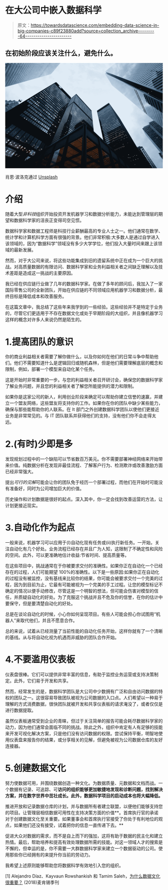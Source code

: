 # 在大公司中嵌入数据科学

> 原文：<https://towardsdatascience.com/embedding-data-science-in-big-companies-c89f23880add?source=collection_archive---------64----------------------->

## 在初始阶段应该关注什么，避免什么。

![](img/c6641656ac5e0848439fd10aeabc274d.png)

肖恩·波洛克通过 [Unsplash](https://unsplash.com/photos/PhYq704ffdA)

# 介绍

随着大型*非科技*组织开始投资开发机器学习和数据分析能力，未能达到管理层的期望和数据科学家的沮丧正变得司空见惯。

数据科学家和数据工程师是科技行业薪酬最高的专业人士之一。他们通常在数学、统计学和计算机科学方面有很强的背景。他们非常积极:大多数人是通过自学进入该领域的，因为“数据科学”领域没有多少大学学位，他们投入大量时间来跟上该领域的最新发展。

然而，对于大公司来说，将这些功能集成到旧的遗留系统中正在成为一个巨大的挑战。对高质量数据的有限访问、数据科学家和业务利益相关者之间缺乏理解以及技术差距是造成这一挑战的主要原因。

我已经在供应链行业做了几年的数据科学家。在做了多年的顾问后，我加入了一家国际零售公司的全新团队，开始在供应链的不同领域应用机器学习和数据分析，最终目标是降低成本和改善服务。

在这篇文章中，我总结了这些年来我学到的一些经验。这些经验并不是特定于业务的，尽管它们更适用于不存在数据文化或处于早期阶段的大组织，并且像机器学习这样的概念对许多人来说仍然是陌生的。

# 1.提高团队的意识

你的商业利益相关者需要了解你做什么，以及你如何在他们的日常斗争中帮助他们。他们不需要知道什么是逻辑回归或随机森林，但是他们需要理解底层的概念和限制，例如，部署一个模型来自动化某个任务。

这是开始时非常重要的一步。与您的利益相关者召开研讨会，确保您的数据科学家了解业务问题，并且您的利益相关者了解您所能提供的潜力和限制。

如果你是这家公司的新人，利用创业阶段来确定可以帮助你建立信誉的速赢，并建立一个盟友网络，这些盟友将支持你的工作。如果你在你的团队中缺少某些能力，确保与那些能帮助你的人联系。在 It 部门之外创建数据科学团队以使他们更接近业务是非常常见的。与 IT 团队联系并获得他们的支持，没有他们你不会走得太远。

# 2.(有时)少即是多

发现规划过程中的一个缺陷可以节省数百万美元。你不需要部署神经网络来开始带来价值。纯数据分析在发现非最佳流程、了解客户行为、检测欺诈或改善激励方面已经非常强大。

提出*可行的见解*可能会让你的团队免于经历一个部署过程，而他们在开始时可能没有准备好，同时为公司增加巨大的价值。

历史操作和计划数据是很好的起点。深入其中，你一定会找到改善运营的方法，让计划更接近现实。

# 3.自动化作为起点

一般来说，机器学习可以应用于(I)自动化现有任务或(ii)执行新任务。一开始，关注自动化有几个好处。业务流程已经存在并且广为人知，这限制了不确定性和风险的空间。此外，可以更准确地估计收益:节省时间、提高质量等。

在这些项目中，挑战通常在于你被要求交付的准确性。如果你正在自动化一个已经存在的过程，人们可能期望 100%的准确性。以下是一些原因:如果你正在自动化的过程没有被监控，没有基线来比较你的结果，你可能会被要求交付一个完美的过程，因为到目前为止，它最有可能被视为一个完美的手工过程。让您的模型标记不确定的情况以便手动修改，尽管这是一个明智的想法，但可能会伤害对模型的信任，并质疑自动化的好处。为了克服这个挑战并且不危及你的信誉，在你的估计中要保守，但是要清楚自动化的好处。

总是在谈论自动化的时候，小心你如何呈现项目。有些人可能会担心你试图用“机器人”来取代他们，并且不愿意合作。

总的来说，试着从已经测量了当前性能的自动化任务开始，这样你就有了一个清晰的基线。从与将自动化视为机遇而非威胁的团队合作开始。

# 4.不要滥用仪表板

仪表盘很棒。它们可以提供非常丰富的信息，有助于监控业务运营或支持决策制定。此外，它们易于开发和共享。

然而，经常发生的是，数据科学团队是大公司中少数拥有广泛和自由访问数据的特权的团队之一。这很容易导致团队被视为公司数据的入口点。人们希望以一种易于理解的方式消费数据，很快团队就被开发和共享仪表板的请求淹没了，或者仅仅是进行数据提取。

虽然仪表板通常受到企业的青睐，但过于关注简单的报告可能会耗尽数据科学家的动力，因为他们通常会面临不同的挑战。除此之外，组织中肯定有人有足够的技能来开发可视化解决方案，只是他们没有访问数据的权限。尝试保持平衡，明智地使用仪表盘来报告你的结果，或分享相关的见解，但避免被视为公司数据仓库的友好连接器。

# 5.创建数据文化

努力使数据可用，并围绕数据创造一种文化。为数据质量、元数据和文档而战。一个数据有记录、可追踪、可**访问的组织能够更加敏捷地发现和诊断问题，找到解决方案，并在数字世界中茁壮成长。此外，数据科学项目的启动成本也将大幅降低。**

推进开放和记录数据仓库的计划，并与数据所有者建立联盟，以便他们能够支持您的项目。让管理层相信数据可用性在支持决策方面的价值**。首席执行官的承诺对于创建数据文化至关重要。如果董事会和首席执行官接受了你处于有利地位的观点，如果他们还没有接受，试着把你的信息一直传递下去。**

促进大众对数据的需求，而不是自上而下的强加，这将有助于数据的民主化和建立热情。最后，帮助培养和提高有效处理数据所需的技能。对这一领域人才的搜索是不懈的，但幸运的是，你不需要一大群数据科学家来建立一个数据驱动的公司。使用那些你已经拥有的来提升你当前的劳动力。

我希望上述原则能够帮助您将数据科学有效地引入您的组织。

[1] Alejandro Díaz、Kayvaun Rowshankish 和 Tamim Saleh，[为什么数据文化很重要？](https://www.mckinsey.com/~/media/McKinsey/Business%20Functions/McKinsey%20Analytics/Our%20Insights/Why%20data%20culture%20matters/Why-data-culture-matters.ashx) (2018)麦肯锡季刊